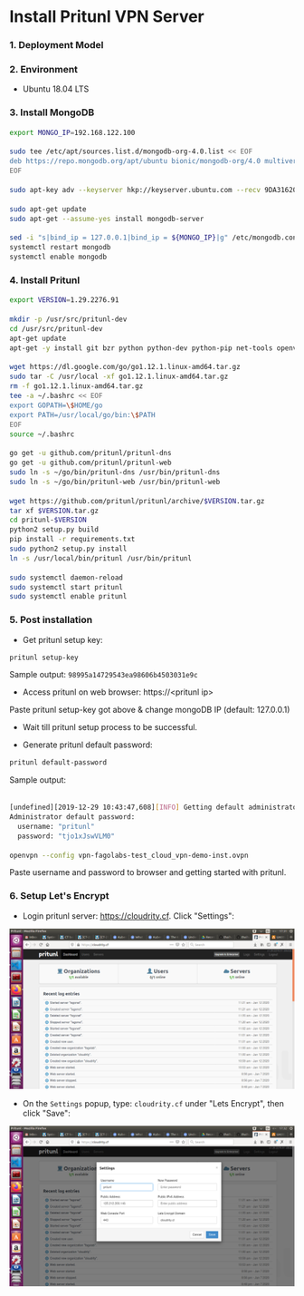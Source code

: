 # Install Pritunl VPN Server

### 1. Deployment Model


### 2. Environment
- Ubuntu 18.04 LTS

### 3. Install MongoDB


```sh
export MONGO_IP=192.168.122.100

sudo tee /etc/apt/sources.list.d/mongodb-org-4.0.list << EOF
deb https://repo.mongodb.org/apt/ubuntu bionic/mongodb-org/4.0 multiverse
EOF

sudo apt-key adv --keyserver hkp://keyserver.ubuntu.com --recv 9DA31620334BD75D9DCB49F368818C72E52529D4

sudo apt-get update
sudo apt-get --assume-yes install mongodb-server

sed -i "s|bind_ip = 127.0.0.1|bind_ip = ${MONGO_IP}|g" /etc/mongodb.conf
systemctl restart mongodb
systemctl enable mongodb
```

### 4. Install Pritunl


```sh
export VERSION=1.29.2276.91

mkdir -p /usr/src/pritunl-dev
cd /usr/src/pritunl-dev
apt-get update
apt-get -y install git bzr python python-dev python-pip net-tools openvpn bridge-utils psmisc build-essential

wget https://dl.google.com/go/go1.12.1.linux-amd64.tar.gz
sudo tar -C /usr/local -xf go1.12.1.linux-amd64.tar.gz
rm -f go1.12.1.linux-amd64.tar.gz
tee -a ~/.bashrc << EOF
export GOPATH=\$HOME/go
export PATH=/usr/local/go/bin:\$PATH
EOF
source ~/.bashrc

go get -u github.com/pritunl/pritunl-dns
go get -u github.com/pritunl/pritunl-web
sudo ln -s ~/go/bin/pritunl-dns /usr/bin/pritunl-dns
sudo ln -s ~/go/bin/pritunl-web /usr/bin/pritunl-web

wget https://github.com/pritunl/pritunl/archive/$VERSION.tar.gz
tar xf $VERSION.tar.gz
cd pritunl-$VERSION
python2 setup.py build
pip install -r requirements.txt
sudo python2 setup.py install
ln -s /usr/local/bin/pritunl /usr/bin/pritunl

sudo systemctl daemon-reload
sudo systemctl start pritunl
sudo systemctl enable pritunl
```

### 5. Post installation

- Get pritunl setup key:

```sh
pritunl setup-key
```
Sample output: `98995a14729543ea98606b4503031e9c`


- Access pritunl on web browser: https://\<pritunl ip>

Paste pritunl setup-key got above & change mongoDB IP (default: 127.0.0.1)

- Wait till pritunl setup process to be successful.

- Generate pritunl default password:

```sh
pritunl default-password
```

Sample output:

```sh

[undefined][2019-12-29 10:43:47,608][INFO] Getting default administrator password
Administrator default password:
  username: "pritunl"
  password: "tjo1xJswVLM0"

openvpn --config vpn-fagolabs-test_cloud_vpn-demo-inst.ovpn
```

Paste username and password to browser and getting started with pritunl.

### 6. Setup Let's Encrypt

- Login pritunl server: https://cloudrity.cf. Click "Settings":


![frontpages](setup/1.png)


- On the ```Settings``` popup, type: ```cloudrity.cf``` under "Lets Encrypt", then click "Save":

![settings](setup/2.png)
